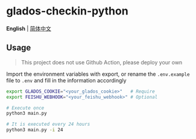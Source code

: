 # glados-checkin-python

**English** | [简体中文](./README.md)

## Usage

> This project does not use Github Action, please deploy your own

Import the environment variables with export, or rename the `.env.example` file to `.env` and fill in the information accordingly
```bash
export GLADOS_COOKIE="<your_glados_cookie>"   # Require
export FEISHU_WEBHOOK="<your_feishu_webhook>" # Optional
```

```bash
# Execute once
python3 main.py

# It is executed every 24 hours
python3 main.py -i 24
```
